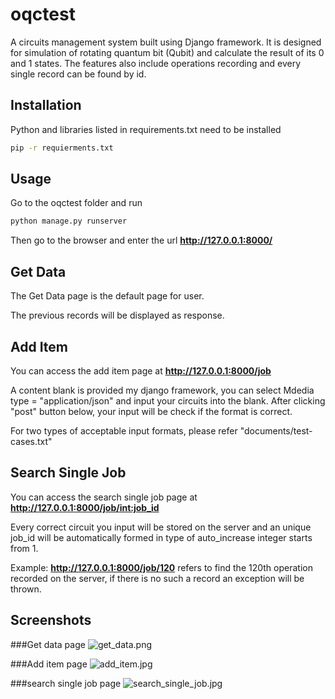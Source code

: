 # oqctest
A circuits management system built using Django framework. It is designed for simulation of rotating quantum bit (Qubit) and calculate the result of its 0 and 1 states.
The features also include operations recording and every single record can be found by id.

## Installation

Python and libraries listed in requirements.txt need to be installed

```bash
pip -r requierments.txt
```


## Usage

Go to the oqctest folder and run

```bash
python manage.py runserver
```

Then go to the browser and enter the url **http://127.0.0.1:8000/**


## Get Data

The Get Data page is the default page for user.  

The previous records will be displayed as response.

## Add Item

You can access the add item page at **http://127.0.0.1:8000/job** 

A content blank is provided my django framework, you can select Mdedia type = "application/json" and input your circuits into the blank. After clicking "post" button below, your input will be check if the format is correct.

For two types of acceptable input formats, please refer "documents/test-cases.txt"

## Search Single Job

You can access the search single job page at **http://127.0.0.1:8000/job/<int:job_id>** 

Every correct circuit you input will be stored on the server and an unique job_id will be automatically formed in type of auto_increase integer starts from 1.

Example:
**http://127.0.0.1:8000/job/120** refers to find the 120th operation recorded on the server, if there is no such a record an exception will be thrown.


## Screenshots

###Get data page
![get_data.png](https://s2.loli.net/2023/04/08/OsFItJzRM9evySn.png)

###Add item page
![add_item.jpg](https://s2.loli.net/2023/04/08/3MC29I1wKBfOGxr.jpg)

###search single job page
![search_single_job.jpg](https://s2.loli.net/2023/04/08/qW1LhspFv4EbfP9.jpg)
